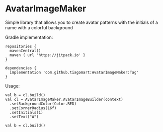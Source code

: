 # AvatarImageMaker
Simple library that allows you to create avatar patterns with the initials of a name with a colorful background

Gradle implementation:
```
repositories {
  mavenCentral()
  maven { url 'https://jitpack.io' }
}

dependencies {
  implementation 'com.github.tiagomart:AvatarImageMaker:Tag'
}
```
Usage:

```
val b = cl.build()
val cl = AvatarImageMaker.AvatarImageBuilder(context)
  .setBackgroundColor(Color.RED)
  .setCornerRadius(16f)
  .setInitials(1)
  .setText("A")

val b = cl.build()
```
